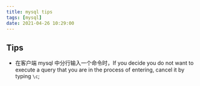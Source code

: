 ```yaml
---
title: mysql tips
tags: [mysql]
date: 2021-04-26 10:29:00
---
```


## Tips

- 在客户端 mysql 中分行输入一个命令时，If you decide you do not want to execute a query that you are in the process of entering, cancel it by typing `\c`;
